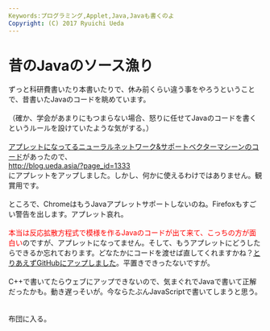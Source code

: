 ```yaml
---
Keywords:プログラミング,Applet,Java,Javaも書くのよ
Copyright: (C) 2017 Ryuichi Ueda
---
```


# <!--:ja-->昔のJavaのソース漁り<!--:-->
<!--:ja-->ずっと科研費書いたり本書いたりで、休み前くらい違う事をやろうということで、昔書いたJavaのコードを眺めています。<br />
<br />
（確か、学会があまりにもつまらない場合、怒りに任せてJavaのコードを書くというルールを設けていたような気がする。）<br />
<br />
<a href="https://github.com/ryuichiueda/PerceptronTest" target="_blank">アプレットになってるニューラルネットワーク&サポートベクターマシーンのコード</a>があったので、<br />
<a href="http://blog.ueda.asia/?page_id=1333" title="http://blog.ueda.asia/?page_id=1333" target="_blank">http://blog.ueda.asia/?page_id=1333</a><br />
にアプレットをアップしました。しかし、何かに使えるわけではありません。観賞用です。<br />
<br />
ところで、ChromeはもうJavaアプレットサポートしないのね。Firefoxもすごい警告を出します。アプレット哀れ。<br />
<br />
<span style="color:red">本当は反応拡散方程式で模様を作るJavaのコードが出て来て、こっちの方が面白い</span>のですが、アプレットになってません。そして、もうアプレットにどうしたらできるか忘れております。どなたかにコードを渡せば直してくれますかね？<a target="_blank" href="https://github.com/ryuichiueda/ReactionDiffusion">とりあえずGitHubにアップしました</a>。平置きできったないですが。<br />
<br />
C++で書いてたらウェブにアップできないので、気まぐれでJavaで書いて正解だったかも。動き遅っそいが。今ならたぶんJavaScriptで書いてしまうと思う。<br />
<br />
<br />
布団に入る。<!--:-->
